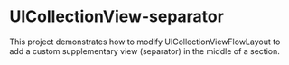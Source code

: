 # UICollectionView-separator

This project demonstrates how to modify UICollectionViewFlowLayout to add a custom supplementary view (separator) in the middle of a section.
